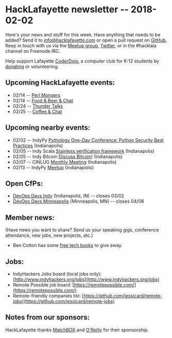 # HackLafayette newsletter -- 2018-02-02

Here's your news and stuff for this week. Have anything that needs to be added? Send it to info@hacklafayette.com or open a pull request on [GitHub](https://github.com/hacklafayette/newsletter). Keep in touch with us via the [Meetup group](https://www.meetup.com/hacklafayette/), [Twitter](https://twitter.com/hacklafayette), or in the #hacklala channel on Freenode IRC.

Help support Lafayette [CoderDojo](http://www.greaterlafayettecommerce.com/greater-lafayette-coder-dojo), a computer club for K-12 students by [donating](https://www.generosity.com/education-fundraising/be-a-bit-in-our-byte) or volunteering.

## Upcoming HackLafayette events:
* 02/14 -- [Perl Mongers](https://www.meetup.com/hacklafayette/events/vkwlfpyxdbsb/)
* 02/14 -- [Food & Beer & Chat](https://www.meetup.com/hacklafayette/events/qjsqplyxdbsb/)
* 02/24 -- [Thunder Talks](https://www.meetup.com/hacklafayette/events/245535886/)
* 02/25 -- [Coffee & Chat](https://www.meetup.com/hacklafayette/events/pcmxklyxdbhc/)

## Upcoming nearby events:
* 02/02 -- IndyPy [Pythology One-Day Conference: Python Security Best Practices](https://www.meetup.com/indypy/events/243985616/) (Indianapolis)
* 02/05 -- Indy Scala [Stainless verification framework](https://www.meetup.com/IndyScala/events/245991732/) (Indianapolis)
* 02/05 -- Indy Bitcoin [Discuss Bitcoin!](https://www.meetup.com/IndyBitcoin/events/246299577/) (Indianapolis)
* 02/07 -- CINLUG [Monthly Meeting](https://www.meetup.com/IndyBitcoin/events/246299577/) (Indianapolis)
* 02/13 -- IndyPy [Meetup](https://www.meetup.com/indypy/events/245244442/) (Indianapolis)


## Open CfPs:
* [DevOps Days Indy](https://www.papercall.io/devopsdaysindy) (Indianapolis, IN) -- closes 03/02
* [DevOps Days Minneapolis](https://www.devopsdays.org/events/2018-minneapolis/propose/) (Minneapolis, MN) -- closes 04/08

## Member news:
(Have news you want to share? Send us your speaking gigs, conference attendance, new jobs, new projects, etc.)

* Ben Cotton has some [free tech books](https://www.meetup.com/hacklafayette/messages/boards/thread/51356503#131035916) to give away.

## Jobs:
* IndyHackers Jobs board (local jobs only): [http://www.indyhackers.org/jobs](http://www.indyhackers.org/jobs)
* Remote Possible job board: [https://remotepossible.com/](https://remotepossible.com/)
* Remote-friendly companies list: [https://github.com/jessicard/remote-jobs](https://github.com/jessicard/remote-jobs)

## Notes from our sponsors:

HackLafayette thanks [MatchBOX](http://matchboxstudio.org/) and [O'Reilly](http://www.oreilly.com/) for their sponsorship.
